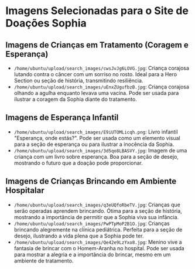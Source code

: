 # Imagens Selecionadas para o Site de Doações Sophia

## Imagens de Crianças em Tratamento (Coragem e Esperança)

- `/home/ubuntu/upload/search_images/cwsJvJg6LOVG.jpg`: Criança corajosa lutando contra o câncer com um sorriso no rosto. Ideal para a Hero Section ou seção de história, transmitindo resiliência.
- `/home/ubuntu/upload/search_images/uEnxZUgufbzB.jpg`: Criança corajosa olhando a agulha enquanto levava uma vacina. Pode ser usada para ilustrar a coragem da Sophia diante do tratamento.

## Imagens de Esperança Infantil

- `/home/ubuntu/upload/search_images/E9iUTOMLicqh.png`: Livro infantil "Esperança, onde estás?". Pode ser usada como um elemento visual para a seção de esperança ou para ilustrar a inocência da Sophia.
- `/home/ubuntu/upload/search_images/3d5qo8LBASVY.jpg`: Imagem de uma criança com um livro sobre esperança. Boa para a seção de desejo, mostrando o futuro que a doação pode proporcionar.

## Imagens de Crianças Brincando em Ambiente Hospitalar

- `/home/ubuntu/upload/search_images/q3eUQfoRbeTV.jpg`: Crianças que serão operadas aprendem brincando. Ótima para a seção de história, mostrando a importância de permitir que a Sophia viva sua infância.
- `/home/ubuntu/upload/search_images/PwPTpMoP2B1O.jpg`: Crianças brincando alegremente na clínica pediátrica. Perfeita para a seção de desejo, ilustrando a vida plena que a Sophia pode ter.
- `/home/ubuntu/upload/search_images/Qe42e9LzYxo8.jpg`: Menino vive a fantasia de brincar com o Homem-Aranha no hospital. Pode ser usada para mostrar a alegria e a importância do brincar, mesmo em um ambiente de tratamento.

